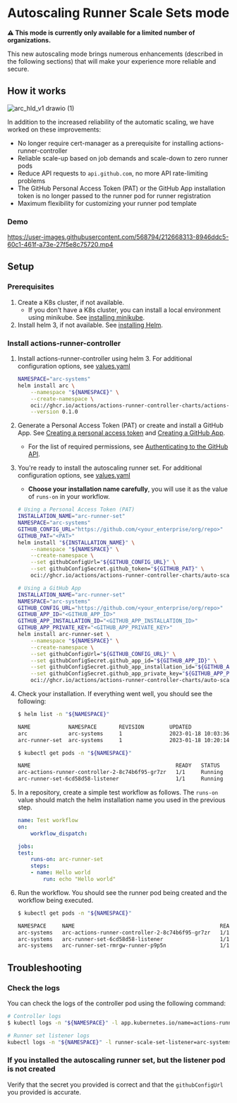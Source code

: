# Autoscaling Runner Scale Sets mode

**⚠️ This mode is currently only available for a limited number of organizations.**

This new autoscaling mode brings numerous enhancements (described in the following sections) that will make your experience more reliable and secure.

## How it works

![arc_hld_v1 drawio (1)](https://user-images.githubusercontent.com/568794/212665433-2d1f3d6e-0ba8-4f02-9d1b-27d00c49abd1.png)

In addition to the increased reliability of the automatic scaling, we have worked on these improvements:

- No longer require cert-manager as a prerequisite for installing actions-runner-controller
- Reliable scale-up based on job demands and scale-down to zero runner pods
- Reduce API requests to `api.github.com`, no more API rate-limiting problems
- The GitHub Personal Access Token (PAT) or the GitHub App installation token is no longer passed to the runner pod for runner registration
- Maximum flexibility for customizing your runner pod template

### Demo

https://user-images.githubusercontent.com/568794/212668313-8946ddc5-60c1-461f-a73e-27f5e8c75720.mp4

## Setup

### Prerequisites

1. Create a K8s cluster, if not available.
    - If you don't have a K8s cluster, you can install a local environment using minikube. See [installing minikube](https://minikube.sigs.k8s.io/docs/start/).
1. Install helm 3, if not available. See [installing Helm](https://helm.sh/docs/intro/install/).

### Install actions-runner-controller

1. Install actions-runner-controller using helm 3. For additional configuration options, see [values.yaml](https://github.com/actions/actions-runner-controller/blob/master/charts/actions-runner-controller-2/values.yaml)

    ```bash
    NAMESPACE="arc-systems"
    helm install arc \
        --namespace "${NAMESPACE}" \
        --create-namespace \
        oci://ghcr.io/actions/actions-runner-controller-charts/actions-runner-controller-2 \
        --version 0.1.0
    ```

1. Generate a Personal Access Token (PAT) or create and install a GitHub App. See [Creating a personal access token](https://docs.github.com/en/github/authenticating-to-github/creating-a-personal-access-token) and [Creating a GitHub App](https://docs.github.com/en/developers/apps/creating-a-github-app).
    - For the list of required permissions, see [Authenticating to the GitHub API](https://github.com/actions/actions-runner-controller/blob/master/docs/authenticating-to-the-github-api.md#authenticating-to-the-github-api).

1. You're ready to install the autoscaling runner set. For additional configuration options, see [values.yaml](https://github.com/actions/actions-runner-controller/blob/master/charts/auto-scaling-runner-set/values.yaml)
    - **Choose your installation name carefully**, you will use it as the value of `runs-on` in your workflow.

    ```bash
    # Using a Personal Access Token (PAT)
    INSTALLATION_NAME="arc-runner-set" 
    NAMESPACE="arc-systems"
    GITHUB_CONFIG_URL="https://github.com/<your_enterprise/org/repo>"
    GITHUB_PAT="<PAT>"
    helm install "${INSTALLATION_NAME}" \
        --namespace "${NAMESPACE}" \
        --create-namespace \
        --set githubConfigUrl="${GITHUB_CONFIG_URL}" \
        --set githubConfigSecret.github_token="${GITHUB_PAT}" \
        oci://ghcr.io/actions/actions-runner-controller-charts/auto-scaling-runner-set --version 0.1.0
    ```

    ```bash
    # Using a GitHub App
    INSTALLATION_NAME="arc-runner-set" 
    NAMESPACE="arc-systems"
    GITHUB_CONFIG_URL="https://github.com/<your_enterprise/org/repo>" 
    GITHUB_APP_ID="<GITHUB_APP_ID>"
    GITHUB_APP_INSTALLATION_ID="<GITHUB_APP_INSTALLATION_ID>"
    GITHUB_APP_PRIVATE_KEY="<GITHUB_APP_PRIVATE_KEY>"
    helm install arc-runner-set \
        --namespace "${NAMESPACE}" \
        --create-namespace \
        --set githubConfigUrl="${GITHUB_CONFIG_URL}" \
        --set githubConfigSecret.github_app_id="${GITHUB_APP_ID}" \
        --set githubConfigSecret.github_app_installation_id="${GITHUB_APP_INSTALLATION_ID}" \
        --set githubConfigSecret.github_app_private_key="${GITHUB_APP_PRIVATE_KEY}" \
        oci://ghcr.io/actions/actions-runner-controller-charts/auto-scaling-runner-set --version 0.1.0
    ```

1. Check your installation. If everything went well, you should see the following:

    ```bash
    $ helm list -n "${NAMESPACE}"

    NAME            NAMESPACE       REVISION        UPDATED                                 STATUS          CHART                                    APP VERSION
    arc             arc-systems     1               2023-01-18 10:03:36.610534934 +0000 UTC deployed        actions-runner-controller-2-0.1.0        preview    
    arc-runner-set  arc-systems     1               2023-01-18 10:20:14.795285645 +0000 UTC deployed        auto-scaling-runner-set-0.1.0            0.1.0 
    ```

    ```bash
    $ kubectl get pods -n "${NAMESPACE}"

    NAME                                              READY   STATUS    RESTARTS   AGE
    arc-actions-runner-controller-2-8c74b6f95-gr7zr   1/1     Running   0          20m
    arc-runner-set-6cd58d58-listener                  1/1     Running   0          21s
    ```

1. In a repository, create a simple test workflow as follows. The `runs-on` value should match the helm installation name you used in the previous step.

    ```yaml
    name: Test workflow
    on:
        workflow_dispatch:

    jobs:
    test:
        runs-on: arc-runner-set
        steps:
        - name: Hello world
            run: echo "Hello world"
    ```

1. Run the workflow. You should see the runner pod being created and the workflow being executed.

    ```bash
    $ kubectl get pods -n "${NAMESPACE}"

    NAMESPACE     NAME                                              READY   STATUS    RESTARTS      AGE
    arc-systems   arc-actions-runner-controller-2-8c74b6f95-gr7zr   1/1     Running   0             27m
    arc-systems   arc-runner-set-6cd58d58-listener                  1/1     Running   0             7m52s
    arc-systems   arc-runner-set-rmrgw-runner-p9p5n                 1/1     Running   0             21s
    ```

## Troubleshooting

### Check the logs

You can check the logs of the controller pod using the following command:

```bash
# Controller logs
$ kubectl logs -n "${NAMESPACE}" -l app.kubernetes.io/name=actions-runner-controller-2

# Runner set listener logs
kubectl logs -n "${NAMESPACE}" -l runner-scale-set-listener=arc-systems-arc-runner-set
```

### If you installed the autoscaling runner set, but the listener pod is not created

Verify that the secret you provided is correct and that the `githubConfigUrl` you provided is accurate.
